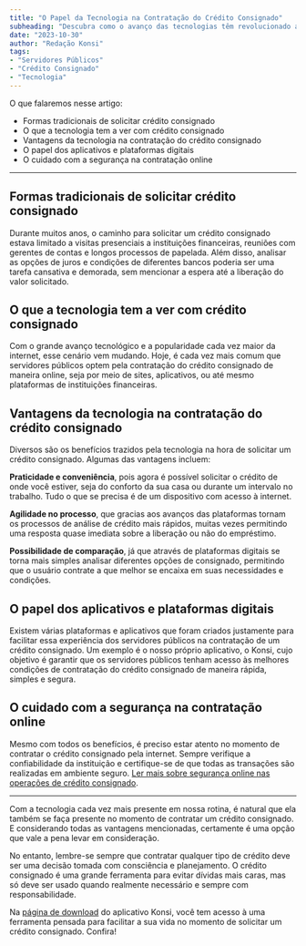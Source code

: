 ```yaml
---
title: "O Papel da Tecnologia na Contratação do Crédito Consignado"
subheading: "Descubra como o avanço das tecnologias têm revolucionado a experiência de contratação do crédito consignado para servidores públicos"
date: "2023-10-30"
author: "Redação Konsi"
tags:
- "Servidores Públicos"
- "Crédito Consignado"
- "Tecnologia"
---
```


O que falaremos nesse artigo:
- Formas tradicionais de solicitar crédito consignado
- O que a tecnologia tem a ver com crédito consignado
- Vantagens da tecnologia na contratação do crédito consignado
- O papel dos aplicativos e plataformas digitais
- O cuidado com a segurança na contratação online

---

## **Formas tradicionais de solicitar crédito consignado**

Durante muitos anos, o caminho para solicitar um crédito consignado estava limitado a visitas presenciais a instituições financeiras, reuniões com gerentes de contas e longos processos de papelada. Além disso, analisar as opções de juros e condições de diferentes bancos poderia ser uma tarefa cansativa e demorada, sem mencionar a espera até a liberação do valor solicitado.

## **O que a tecnologia tem a ver com crédito consignado**

Com o grande avanço tecnológico e a popularidade cada vez maior da internet, esse cenário vem mudando. Hoje, é cada vez mais comum que servidores públicos optem pela contratação do crédito consignado de maneira online, seja por meio de sites, aplicativos, ou até mesmo plataformas de instituições financeiras.

## **Vantagens da tecnologia na contratação do crédito consignado**

Diversos são os benefícios trazidos pela tecnologia na hora de solicitar um crédito consignado. Algumas das vantagens incluem:

**Praticidade e conveniência**, pois agora é possível solicitar o crédito de onde você estiver, seja do conforto da sua casa ou durante um intervalo no trabalho. Tudo o que se precisa é de um dispositivo com acesso à internet.

**Agilidade no processo**, que gracias aos avanços das plataformas tornam os processos de análise de crédito mais rápidos, muitas vezes permitindo uma resposta quase imediata sobre a liberação ou não do empréstimo.

**Possibilidade de comparação**, já que através de plataformas digitais se torna mais simples analisar diferentes opções de consignado, permitindo que o usuário contrate a que melhor se encaixa em suas necessidades e condições.

## **O papel dos aplicativos e plataformas digitais**

Existem várias plataformas e aplicativos que foram criados justamente para facilitar essa experiência dos servidores públicos na contratação de um crédito consignado. Um exemplo é o nosso próprio aplicativo, o Konsi, cujo objetivo é garantir que os servidores públicos tenham acesso às melhores condições de contratação do crédito consignado de maneira rápida, simples e segura.

## **O cuidado com a segurança na contratação online**

Mesmo com todos os benefícios, é preciso estar atento no momento de contratar o crédito consignado pela internet. Sempre verifique a confiabilidade da instituição e certifique-se de que todas as transações são realizadas em ambiente seguro. [Ler mais sobre segurança online nas operações de crédito consignado](https://konsi.com.br/postagens/assinatura-digital-para-emprestimo-consignado-como-fazer).

---

Com a tecnologia cada vez mais presente em nossa rotina, é natural que ela também se faça presente no momento de contratar um crédito consignado. E considerando todas as vantagens mencionadas, certamente é uma opção que vale a pena levar em consideração.

No entanto, lembre-se sempre que contratar qualquer tipo de crédito deve ser uma decisão tomada com consciência e planejamento. O crédito consignado é uma grande ferramenta para evitar dívidas mais caras, mas só deve ser usado quando realmente necessário e sempre com responsabilidade. 

Na [página de download](https://konsi.com.br/apply) do aplicativo Konsi, você tem acesso à uma ferramenta pensada para facilitar a sua vida no momento de solicitar um crédito consignado. Confira!
